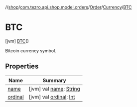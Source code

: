 //[shop](../../../../../index.md)/[com.tezro.api.shop.model.orders](../../../index.md)/[Order](../../index.md)/[Currency](../index.md)/[BTC](index.md)



# BTC  
 [jvm] [BTC](index.md)()  


Bitcoin currency symbol.

   


## Properties  
  
|  Name |  Summary | 
|---|---|
| <a name="com.tezro.api.shop.model.orders/Order.Currency.BTC/name/#/PointingToDeclaration/"></a>[name](name.md)| <a name="com.tezro.api.shop.model.orders/Order.Currency.BTC/name/#/PointingToDeclaration/"></a> [jvm] val [name](name.md): [String](https://kotlinlang.org/api/latest/jvm/stdlib/kotlin/-string/index.html)   <br>|
| <a name="com.tezro.api.shop.model.orders/Order.Currency.BTC/ordinal/#/PointingToDeclaration/"></a>[ordinal](ordinal.md)| <a name="com.tezro.api.shop.model.orders/Order.Currency.BTC/ordinal/#/PointingToDeclaration/"></a> [jvm] val [ordinal](ordinal.md): [Int](https://kotlinlang.org/api/latest/jvm/stdlib/kotlin/-int/index.html)   <br>|

